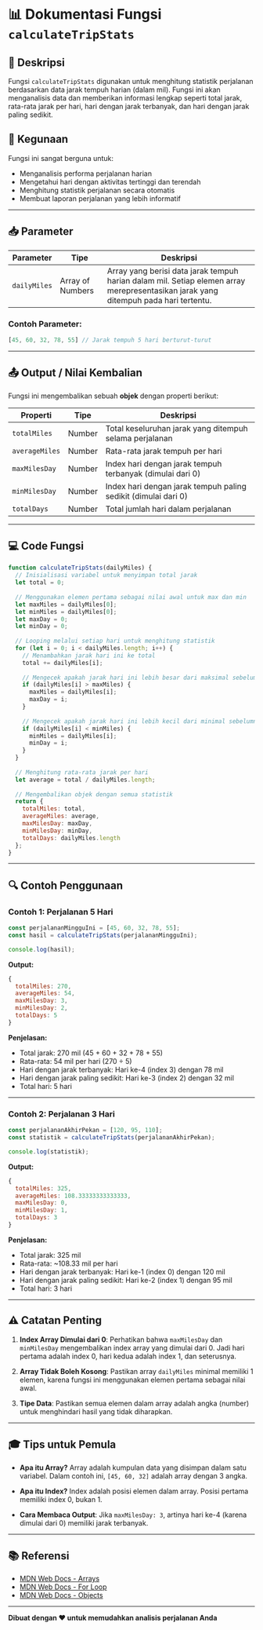 # 📊 Dokumentasi Fungsi `calculateTripStats`

## 📝 Deskripsi

Fungsi `calculateTripStats` digunakan untuk menghitung statistik perjalanan berdasarkan data jarak tempuh harian (dalam mil). Fungsi ini akan menganalisis data dan memberikan informasi lengkap seperti total jarak, rata-rata jarak per hari, hari dengan jarak terbanyak, dan hari dengan jarak paling sedikit.

## 🎯 Kegunaan

Fungsi ini sangat berguna untuk:
- Menganalisis performa perjalanan harian
- Mengetahui hari dengan aktivitas tertinggi dan terendah
- Menghitung statistik perjalanan secara otomatis
- Membuat laporan perjalanan yang lebih informatif

---

## 📥 Parameter

| Parameter | Tipe | Deskripsi |
|-----------|------|-----------|
| `dailyMiles` | Array of Numbers | Array yang berisi data jarak tempuh harian dalam mil. Setiap elemen array merepresentasikan jarak yang ditempuh pada hari tertentu. |

### Contoh Parameter:
```javascript
[45, 60, 32, 78, 55] // Jarak tempuh 5 hari berturut-turut
```

---

## 📤 Output / Nilai Kembalian

Fungsi ini mengembalikan sebuah **objek** dengan properti berikut:

| Properti | Tipe | Deskripsi |
|----------|------|-----------|
| `totalMiles` | Number | Total keseluruhan jarak yang ditempuh selama perjalanan |
| `averageMiles` | Number | Rata-rata jarak tempuh per hari |
| `maxMilesDay` | Number | Index hari dengan jarak tempuh terbanyak (dimulai dari 0) |
| `minMilesDay` | Number | Index hari dengan jarak tempuh paling sedikit (dimulai dari 0) |
| `totalDays` | Number | Total jumlah hari dalam perjalanan |

---

## 💻 Code Fungsi

```javascript
function calculateTripStats(dailyMiles) {
  // Inisialisasi variabel untuk menyimpan total jarak
  let total = 0;
  
  // Menggunakan elemen pertama sebagai nilai awal untuk max dan min
  let maxMiles = dailyMiles[0];
  let minMiles = dailyMiles[0];
  let maxDay = 0;
  let minDay = 0;
  
  // Looping melalui setiap hari untuk menghitung statistik
  for (let i = 0; i < dailyMiles.length; i++) {
    // Menambahkan jarak hari ini ke total
    total += dailyMiles[i];
    
    // Mengecek apakah jarak hari ini lebih besar dari maksimal sebelumnya
    if (dailyMiles[i] > maxMiles) {
      maxMiles = dailyMiles[i];
      maxDay = i;
    }
    
    // Mengecek apakah jarak hari ini lebih kecil dari minimal sebelumnya
    if (dailyMiles[i] < minMiles) {
      minMiles = dailyMiles[i];
      minDay = i;
    }
  }
  
  // Menghitung rata-rata jarak per hari
  let average = total / dailyMiles.length;
  
  // Mengembalikan objek dengan semua statistik
  return {
    totalMiles: total,
    averageMiles: average,
    maxMilesDay: maxDay,
    minMilesDay: minDay,
    totalDays: dailyMiles.length
  };
}
```

---

## 🔍 Contoh Penggunaan

### Contoh 1: Perjalanan 5 Hari

```javascript
const perjalananMingguIni = [45, 60, 32, 78, 55];
const hasil = calculateTripStats(perjalananMingguIni);

console.log(hasil);
```

**Output:**
```javascript
{
  totalMiles: 270,
  averageMiles: 54,
  maxMilesDay: 3,
  minMilesDay: 2,
  totalDays: 5
}
```

**Penjelasan:**
- Total jarak: 270 mil (45 + 60 + 32 + 78 + 55)
- Rata-rata: 54 mil per hari (270 ÷ 5)
- Hari dengan jarak terbanyak: Hari ke-4 (index 3) dengan 78 mil
- Hari dengan jarak paling sedikit: Hari ke-3 (index 2) dengan 32 mil
- Total hari: 5 hari

---

### Contoh 2: Perjalanan 3 Hari

```javascript
const perjalananAkhirPekan = [120, 95, 110];
const statistik = calculateTripStats(perjalananAkhirPekan);

console.log(statistik);
```

**Output:**
```javascript
{
  totalMiles: 325,
  averageMiles: 108.33333333333333,
  maxMilesDay: 0,
  minMilesDay: 1,
  totalDays: 3
}
```

**Penjelasan:**
- Total jarak: 325 mil
- Rata-rata: ~108.33 mil per hari
- Hari dengan jarak terbanyak: Hari ke-1 (index 0) dengan 120 mil
- Hari dengan jarak paling sedikit: Hari ke-2 (index 1) dengan 95 mil
- Total hari: 3 hari

---

## ⚠️ Catatan Penting

1. **Index Array Dimulai dari 0**: Perhatikan bahwa `maxMilesDay` dan `minMilesDay` mengembalikan index array yang dimulai dari 0. Jadi hari pertama adalah index 0, hari kedua adalah index 1, dan seterusnya.

2. **Array Tidak Boleh Kosong**: Pastikan array `dailyMiles` minimal memiliki 1 elemen, karena fungsi ini menggunakan elemen pertama sebagai nilai awal.

3. **Tipe Data**: Pastikan semua elemen dalam array adalah angka (number) untuk menghindari hasil yang tidak diharapkan.

---

## 🎓 Tips untuk Pemula

- **Apa itu Array?** Array adalah kumpulan data yang disimpan dalam satu variabel. Dalam contoh ini, `[45, 60, 32]` adalah array dengan 3 angka.

- **Apa itu Index?** Index adalah posisi elemen dalam array. Posisi pertama memiliki index 0, bukan 1.

- **Cara Membaca Output**: Jika `maxMilesDay: 3`, artinya hari ke-4 (karena dimulai dari 0) memiliki jarak terbanyak.

---

## 📚 Referensi

- [MDN Web Docs - Arrays](https://developer.mozilla.org/en-US/docs/Web/JavaScript/Reference/Global_Objects/Array)
- [MDN Web Docs - For Loop](https://developer.mozilla.org/en-US/docs/Web/JavaScript/Reference/Statements/for)
- [MDN Web Docs - Objects](https://developer.mozilla.org/en-US/docs/Web/JavaScript/Reference/Global_Objects/Object)

---

**Dibuat dengan ❤️ untuk memudahkan analisis perjalanan Anda**
